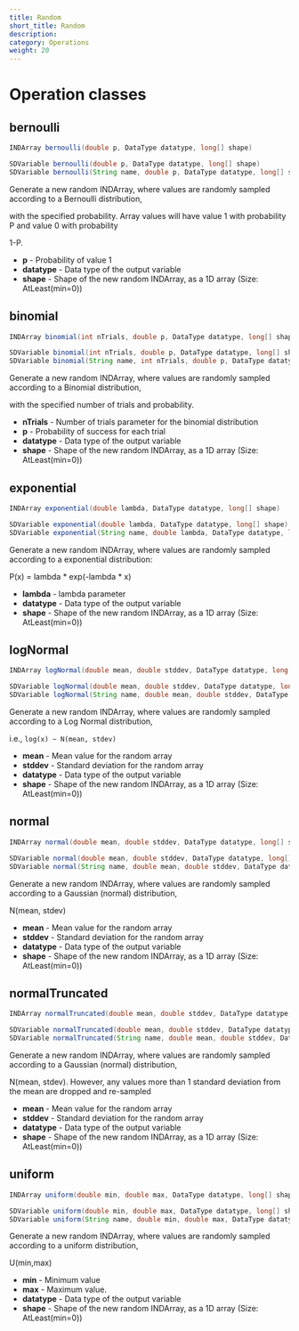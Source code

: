 ```yaml
---
title: Random
short_title: Random
description: 
category: Operations
weight: 20
---
```

# Operation classes
## bernoulli
```JAVA
INDArray bernoulli(double p, DataType datatype, long[] shape)

SDVariable bernoulli(double p, DataType datatype, long[] shape)
SDVariable bernoulli(String name, double p, DataType datatype, long[] shape)
```
Generate a new random INDArray, where values are randomly sampled according to a Bernoulli distribution,

with the specified probability. Array values will have value 1 with probability P and value 0 with probability

1-P.

* **p** - Probability of value 1
* **datatype** - Data type of the output variable
* **shape** - Shape of the new random INDArray, as a 1D array (Size: AtLeast(min=0))

## binomial
```JAVA
INDArray binomial(int nTrials, double p, DataType datatype, long[] shape)

SDVariable binomial(int nTrials, double p, DataType datatype, long[] shape)
SDVariable binomial(String name, int nTrials, double p, DataType datatype, long[] shape)
```
Generate a new random INDArray, where values are randomly sampled according to a Binomial distribution,

with the specified number of trials and probability.

* **nTrials** - Number of trials parameter for the binomial distribution
* **p** - Probability of success for each trial
* **datatype** - Data type of the output variable
* **shape** - Shape of the new random INDArray, as a 1D array (Size: AtLeast(min=0))

## exponential
```JAVA
INDArray exponential(double lambda, DataType datatype, long[] shape)

SDVariable exponential(double lambda, DataType datatype, long[] shape)
SDVariable exponential(String name, double lambda, DataType datatype, long[] shape)
```
Generate a new random INDArray, where values are randomly sampled according to a exponential distribution:

P(x) = lambda * exp(-lambda * x)

* **lambda** - lambda parameter
* **datatype** - Data type of the output variable
* **shape** - Shape of the new random INDArray, as a 1D array (Size: AtLeast(min=0))

## logNormal
```JAVA
INDArray logNormal(double mean, double stddev, DataType datatype, long[] shape)

SDVariable logNormal(double mean, double stddev, DataType datatype, long[] shape)
SDVariable logNormal(String name, double mean, double stddev, DataType datatype, long[] shape)
```
Generate a new random INDArray, where values are randomly sampled according to a Log Normal distribution,

i.e., `log(x) ~ N(mean, stdev)`

* **mean** - Mean value for the random array
* **stddev** - Standard deviation for the random array
* **datatype** - Data type of the output variable
* **shape** - Shape of the new random INDArray, as a 1D array (Size: AtLeast(min=0))

## normal
```JAVA
INDArray normal(double mean, double stddev, DataType datatype, long[] shape)

SDVariable normal(double mean, double stddev, DataType datatype, long[] shape)
SDVariable normal(String name, double mean, double stddev, DataType datatype, long[] shape)
```
Generate a new random INDArray, where values are randomly sampled according to a Gaussian (normal) distribution,

N(mean, stdev)<br>
* **mean** - Mean value for the random array
* **stddev** - Standard deviation for the random array
* **datatype** - Data type of the output variable
* **shape** - Shape of the new random INDArray, as a 1D array (Size: AtLeast(min=0))

## normalTruncated
```JAVA
INDArray normalTruncated(double mean, double stddev, DataType datatype, long[] shape)

SDVariable normalTruncated(double mean, double stddev, DataType datatype, long[] shape)
SDVariable normalTruncated(String name, double mean, double stddev, DataType datatype, long[] shape)
```
Generate a new random INDArray, where values are randomly sampled according to a Gaussian (normal) distribution,

N(mean, stdev). However, any values more than 1 standard deviation from the mean are dropped and re-sampled

* **mean** - Mean value for the random array
* **stddev** - Standard deviation for the random array
* **datatype** - Data type of the output variable
* **shape** - Shape of the new random INDArray, as a 1D array (Size: AtLeast(min=0))

## uniform
```JAVA
INDArray uniform(double min, double max, DataType datatype, long[] shape)

SDVariable uniform(double min, double max, DataType datatype, long[] shape)
SDVariable uniform(String name, double min, double max, DataType datatype, long[] shape)
```
Generate a new random INDArray, where values are randomly sampled according to a uniform distribution,

U(min,max)

* **min** - Minimum value
* **max** - Maximum value.
* **datatype** - Data type of the output variable
* **shape** - Shape of the new random INDArray, as a 1D array (Size: AtLeast(min=0))

